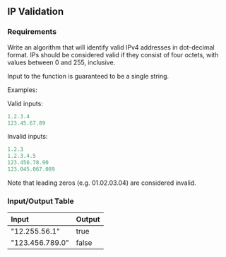## IP Validation

### Requirements 

Write an algorithm that will identify valid IPv4 addresses in dot-decimal format. IPs should be considered valid if they consist of four octets, with values between 0 and 255, inclusive.

Input to the function is guaranteed to be a single string.

Examples:

Valid inputs:

```JavaScript
1.2.3.4
123.45.67.89
```

Invalid inputs:

```JavaScript
1.2.3
1.2.3.4.5
123.456.78.90
123.045.067.089
```

Note that leading zeros (e.g. 01.02.03.04) are considered invalid.

### Input/Output Table

| Input              | Output                          |
| :----------------  | :-----------------              |
| "12.255.56.1"      | true                            |
| "123.456.789.0"    | false                           |






